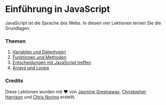 # Einführung in JavaScript

JavaScript ist die Sprache des Webs. In diesen vier Lektionen lernen Sie die Grundlagen.

### Themen

1. [Variablen und Datentypen](../1-data-types/translations/README.de.md)
2. [Funktionen und Methoden](../2-functions-methods/translations/README.de.md)
3. [Entscheidungen mit JavaScript treffen](../3-making-decisions/translations/README.de.md)
4. [Arrays und Loops](../4-arrays-loops/translations/README.de.md)

### Credits

Diese Lektionen wurden mit ♥ ️von [Jasmine Greenaway](https://twitter.com/paladique), [Christopher Harrison](https://twitter.com/geektrainer) und [Chris Noring](https://twitter.com/chris_noring) erstellt.
